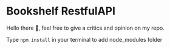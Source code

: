 # Bookshelf RestfulAPI

Hello there 👋, feel free to give a critics and opinion on my repo.

Type `npm install` in your terminal to add node_modules folder

